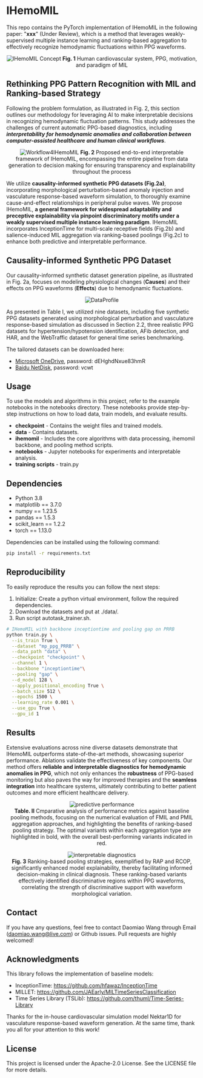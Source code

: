[//]: # ( Copyright Daniel.Wang@Fudan University. All Rights Reserved.)
[//]: # ( Apache-2.0)

#  IHemoMIL

This repo contains the PyTorch implementation of IHemoMIL in the following paper: "**xxx**" (Under Review), which is a method that leverages weakly-supervised multiple instance learning and ranking-based aggregation to effectively recognize hemodynamic fluctuations within PPG waveforms.

<p align="center">
    <img src="https://image-oss-danielwangow.oss-cn-shanghai.aliyuncs.com/github-extern/IHemoMIL-Concept.png" alt="IHemoMIL Concept">
    <b>Fig. 1</b> Human cardiovascular system, PPG, motivation, and paradigm of MIL
</p>

## Rethinking PPG Pattern Recognition with MIL and Ranking-based Strategy
Following the problem formulation, as illustrated in Fig. 2, this section outlines our methodology for leveraging AI to make interpretable decisions in recognizing hemodynamic fluctuation patterns. This study addresses the challenges of current automatic PPG-based diagnostics, including ***interpretability for hemodynamic anomalies and collaboration between computer-assisted healthcare and human clinical workflows***.   


<p align="center">
    <img src="https://image-oss-danielwangow.oss-cn-shanghai.aliyuncs.com/github-extern/Workflow4IHemoMIL.png" alt="Workflow4IHemoMIL">
    <b>Fig. 2</b> Proposed end-to-end interpretable framework of IHemoMIL, encompassing the entire pipeline from data generation to decision making for ensuring transparency and explainability throughout the process
</p>

We utilize **causality-informed synthetic PPG datasets (Fig.2a)**, incorporating morphological perturbation-based anomaly injection and vasculature response-based waveform simulation, to thoroughly examine cause-and-effect relationships in peripheral pulse waves.  We propose IHemoMIL, **a general framework for widespread adaptability and preceptive explainability via pinpoint discriminatory motifs under a weakly supervised multiple instance learning paradigm**. IHemoMIL incorporates InceptionTime for multi-scale receptive fields (Fig.2b) and salience-induced MIL aggregation via ranking-based poolings (Fig.2c) to enhance both predictive and interpretable performance. 

## Causality-informed Synthetic PPG Dataset

Our causality-informed synthetic dataset generation pipeline, as illustrated in Fig. 2a, focuses on modeling physiological changes (**Causes**) and their effects on PPG waveforms (**Effects**) due to hemodynamic fluctuations.   

<p align="center">
    <img src="https://image-oss-danielwangow.oss-cn-shanghai.aliyuncs.com/github-extern/DataProfile.png" alt="DataProfile">
</p>
As presented in Table I, we utilized nine datasets, including five synthetic PPG datasets generated using morphological perturbation and vasculature response-based simulation as discussed in Section 2.2, three realistic PPG datasets for hypertension/hypotension identification, AFib detection, and HAR, and the WebTraffic dataset for general time series benchmarking.  
  
The tailored datasets can be downloaded here:
- [Microsoft OneDrive](https://1drv.ms/f/s!Av4gA-2Qn-JLxgvT49ERlrQ4xCpI?e=uC5b33), password: dEHghdNxue83hmR
- [Baidu NetDisk](https://pan.baidu.com/s/1LhmwVyMwvBDOoI_cUpchgA?pwd=vcwt), password: vcwt 

## Usage
To use the models and algorithms in this project, refer to the example notebooks in the notebooks directory. These notebooks provide step-by-step instructions on how to load data, train models, and evaluate results.

* **checkpoint** - Contains the weight files and trained models. 
* **data** - Contains datasets.
* **ihemomil** - Includes the core algorithms with data processing, ihemomil backbone, and pooling method scripts.
* **notebooks** - Jupyter notebooks for experiments and interpretable analysis.
* **training scripts** - train.py

## Dependencies

- Python 3.8
- matplotlib == 3.7.0
- numpy == 1.23.5
- pandas == 1.5.3
- scikit_learn == 1.2.2
- torch == 1.13.0

Dependencies can be installed using the following command:
```bash
pip install -r requirements.txt
```

## Reproducibility

To easily reproduce the results you can follow the next steps:
1. Initialize: Create a python virtual environment, follow the required dependencies.
2. Download the datasets and put at ./data/.
3. Run script autotask_trainer.sh.

```bash
# IHemoMIL with backbone inceptiontime and pooling gap on PRRB
python train.py \
  --is_train True \
  --dataset "mp_ppg_PRRB" \
  --data_path "data" \
  --checkpoint "checkpoint" \
  --channel 1 \
  --backbone "inceptiontime"\
  --pooling "gap" \
  --d_model 128 \
  --apply_positional_encoding True \
  --batch_size 512 \
  --epochs 1500 \
  --learning_rate 0.001 \
  --use_gpu True \
  --gpu_id 1
```

## <span id="resultslink">Results</span>
Extensive evaluations across nine diverse datasets demonstrate that IHemoMIL outperforms state-of-the-art methods, showcasing superior performance. Ablations validate the effectiveness of key components. Our method offers **reliable and interpretable diagnostics for hemodynamic anomalies in PPG**, which not only enhances the **robustness** of PPG-based monitoring but also paves the way for improved therapies and the **seamless integration** into healthcare systems, ultimately contributing to better patient outcomes and more efficient healthcare delivery.

<p align="center">
    <img src="https://image-oss-danielwangow.oss-cn-shanghai.aliyuncs.com/github-extern/result-1.png" alt="predictive performance">
    <br>
    <b>Table. II</b> Cmparative analysis of performance metrics against baseline pooling methods, focusing on the numerical evaluation of FMIL and PMIL aggregation approaches, and highlighting the benefits of ranking-based pooling strategy. The optimal variants within each aggregation type are highlighted in bold, with the overall best-performing variants indicated in red.
</p>

<p align="center">
    <img src="https://image-oss-danielwangow.oss-cn-shanghai.aliyuncs.com/github-extern/interpretation.png" alt="interpretable diagnostics">
    <br>
    <b>Fig. 3</b> Ranking-based pooling strategies, exemplified by RAP and RCOP, significantly enhanced model explainability, thereby facilitating informed decision-making in clinical diagnosis. These ranking-based variants effectively identified discriminative regions within PPG waveforms, correlating the strength of discriminative support with waveform morphological variation. 
</p>

## Contact
If you have any questions, feel free to contact Daomiao Wang through Email (daomiao.wang@live.com) or Github issues. Pull requests are highly welcomed!

## Acknowledgments
This library follows the implementation of baseline models: 
- InceptionTime: https://github.com/hfawaz/InceptionTime
- MILLET: https://github.com/JAEarly/MILTimeSeriesClassification
- Time Series Library (TSLib): https://github.com/thuml/Time-Series-Library  

Thanks for the in-house cardiovascular simulation model Nektar1D for vasculature response-based waveform generation. At the same time, thank you all for your attention to this work! 

## License
This project is licensed under the Apache-2.0 License. See the LICENSE file for more details.



